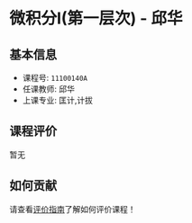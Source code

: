 # 微积分I(第一层次) - 邱华

## 基本信息

- 课程号: `11100140A`
- 任课教师: 邱华
- 上课专业: 匡计,计拔

## 课程评价

暂无

## 如何贡献

请查看[评价指南](../how-to-comment.md)了解如何评价课程！
